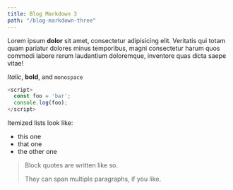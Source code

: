 ```yaml
---
title: Blog Markdown 3
path: "/blog-markdown-three"
---
```


Lorem ipsum **dolor** sit amet, consectetur adipisicing elit. Veritatis qui totam quam pariatur dolores minus temporibus, magni consectetur harum quos commodi labore rerum laudantium doloremque, inventore quas dicta saepe vitae!

*Italic*, **bold**, and `monospace`

```js
<script>
  const foo = 'bar';
  console.log(foo);
</script>

```

Itemized lists look like:

  * this one
  * that one
  * the other one

> Block quotes are
> written like so.
>
> They can span multiple paragraphs,
> if you like.
